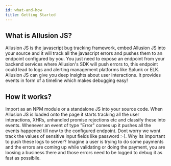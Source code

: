 ```yaml
---
id: what-and-how
title: Getting Started
---
```


## What is Allusion JS?
Allusion JS is the javascript bug tracking framework, embed Allusion JS into your source and it will track all the javascript errors and pushes them to an endpoint configured by you. You just need to expose an endpoint from your backend services where Allusion's SDK will push errors to, this endpoint could lead to logs and alerting management platforms like Splunk or ELK. Allusion JS can give you deep insights about user interactions. It provides events in form of a timeline which makes debugging easy!

## How it works?
Import as an NPM module or a standalone JS into your source code. When Allusion JS is loaded onto the page it starts tracking all the user interactions, XHRs, unhandled promise rejections etc and classify these into events. Whenever an event of type "Error" comes up it pushes all the events happened till now to the configured endpoint. Dont worry we wont track the values of sensitive input fields like password :-). Why its important to push these logs to server? Imagine a user is trying to do some payments and the errors are coming up while validating or doing the payment, you are loosing a business there and those errors need to be logged to debug it as fast as possibile.